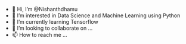 - 👋 Hi, I’m @Nishanthdhamu
- 👀 I’m interested in Data Science and Machine Learning using Python
- 🌱 I’m currently learning Tensorflow
- 💞️ I’m looking to collaborate on ...
- 📫 How to reach me ...

<!---
Nishanthdhamu/Nishanthdhamu is a ✨ special ✨ repository because its `README.md` (this file) appears on your GitHub profile.
You can click the Preview link to take a look at your changes.
--->
